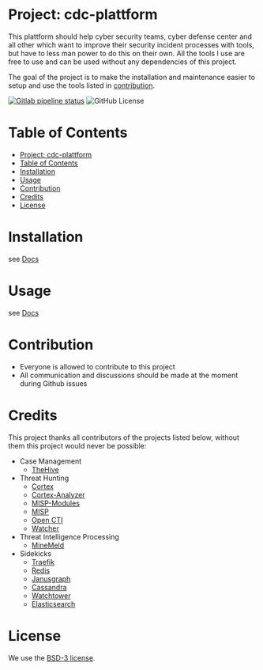 # Project: cdc-plattform
This plattform should help cyber security teams, cyber defense center and all other which want to improve their security incident processes with tools, but have to less man power to do this on their own.
All the tools I use are free to use and can be used without any dependencies of this project.

The goal of the project is to make the installation and maintenance easier to setup and use the tools listed in [contribution](#contribution).


[![Gitlab pipeline status](https://gitlab.com/it-bgk/docker/cdc-plattform/badges/master/pipeline.svg)](https://gitlab.com/it-bgk/docker/cdc-plattform/-/commits/master)
![GitHub License](https://img.shields.io/github/license/it-bgk/cdc-plattform?style=flat-square)

<!-- ToC start -->
# Table of Contents

- [Project: cdc-plattform](#project-cdc-plattform)
- [Table of Contents](#table-of-contents)
- [Installation](#installation)
- [Usage](#usage)
- [Contribution](#contribution)
- [Credits](#credits)
- [License](#license)
<!-- ToC end -->

# Installation
see [Docs](docs/Home.md)

# Usage
see [Docs](docs/Home.md)

# Contribution
- Everyone is allowed to contribute to this project
- All communication and discussions should be made at the moment during Github issues

# Credits
This project thanks all contributors of the projects listed below, without them this project would never be possible:
- Case Management
  - [TheHive](https://github.com/TheHive-Project/TheHive)
- Threat Hunting
  - [Cortex](https://github.com/TheHive-Project/Cortex)
  - [Cortex-Analyzer](https://github.com/TheHive-Project/Cortex-Analyzers)
  - [MISP-Modules](https://github.com/misp/misp-modules)
  - [MISP](https://github.com/misp/misp)
  - [Open CTI](https://github.com/OpenCTI-Platform/opencti)
  - [Watcher](https://github.com/Felix83000/Watcher)
- Threat Intelligence Processing
  - [MineMeld](https://github.com/PaloAltoNetworks/minemeld/wiki)
- Sidekicks
  - [Traefik](https://docs.traefik.io/)
  - [Redis](https://hub.docker.com/_/redis)
  - [Janusgraph](https://hub.docker.com/r/janusgraph/janusgraph)
  - [Cassandra](https://hub.docker.com/_/cassandra/)
  - [Watchtower](http://github.com/containerr/watchtower)
  - [Elasticsearch](https://www.docker.elastic.co/)
<!--
- Management
  - [Cerebro](https://github.com/lmenezes/cerebro)
  - [Open Distro for Elasticsearch](https://opendistro.github.io/for-elasticsearch/)
-->

# License
We use the [BSD-3 license](LICENSE).